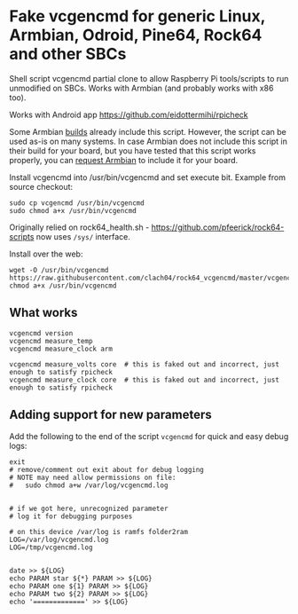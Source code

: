 # Fake vcgencmd for generic Linux, Armbian, Odroid, Pine64, Rock64 and other SBCs

Shell script vcgencmd partial clone to allow Raspberry Pi tools/scripts to run
unmodified on SBCs. Works with Armbian (and probably works with x86 too).

Works with Android app https://github.com/eidottermihi/rpicheck

Some Armbian [builds](https://github.com/armbian/build/tree/main/config/boards)
already include this script. However, the script can be used as-is on many
systems. In case Armbian does not include this script in their build for your
board, but you have tested that this script works properly, you can
[request Armbian](https://github.com/armbian/build/issues) to include it for
 your board.

Install vcgencmd into /usr/bin/vcgencmd and set execute bit. Example from
source checkout:

    sudo cp vcgencmd /usr/bin/vcgencmd
    sudo chmod a+x /usr/bin/vcgencmd

Originally relied on rock64_health.sh - https://github.com/pfeerick/rock64-scripts  now uses `/sys/` interface.

Install over the web:

    wget -O /usr/bin/vcgencmd https://raw.githubusercontent.com/clach04/rock64_vcgencmd/master/vcgencmd
    chmod a+x /usr/bin/vcgencmd

## What works

    vcgencmd version
    vcgencmd measure_temp
    vcgencmd measure_clock arm

    vcgencmd measure_volts core  # this is faked out and incorrect, just enough to satisfy rpicheck
    vcgencmd measure_clock core  # this is faked out and incorrect, just enough to satisfy rpicheck
 
## Adding support for new parameters

Add the following to the end of the script `vcgencmd` for quick and easy debug logs:

    exit
    # remove/comment out exit about for debug logging
    # NOTE may need allow permissions on file:
    #	sudo chmod a+w /var/log/vcgencmd.log


    # if we got here, unrecognized parameter
    # log it for debugging purposes

    # on this device /var/log is ramfs folder2ram
    LOG=/var/log/vcgencmd.log
    LOG=/tmp/vcgencmd.log


    date >> ${LOG}
    echo PARAM star ${*} PARAM >> ${LOG}
    echo PARAM one ${1} PARAM >> ${LOG}
    echo PARAM two ${2} PARAM >> ${LOG}
    echo '=============' >> ${LOG}
